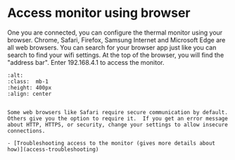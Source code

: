 # Access monitor using browser


One you are connected, you can configure the thermal monitor using your browser.  Chrome, Safari, Firefox, Samsung Internet and Microsoft Edge are all web browsers.  You can search for your browser app just like you can search to find your wifi settings.  At the top of the browser, you will find the "address bar".  Enter 192.168.4.1 to access the monitor.


```{image} /images/monitoring/v3/browser-address-bar.jpg
:alt: 
:class:  mb-1
:height: 400px
:align: center
```

```{admonition} Common error message

Some web browsers like Safari require secure communication by default.  Others give you the option to require it.  If you get an error message about HTTP, HTTPS, or security, change your settings to allow insecure connections.

- [Troubleshooting access to the monitor (gives more details about how)](access-troubleshooting)

``` 